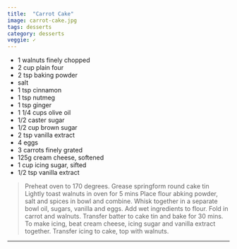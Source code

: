 ```yaml
---
title:  "Carrot Cake"
image: carrot-cake.jpg
tags: desserts
category: desserts
veggie: ✓
---
```


* 1 walnuts finely chopped
* 2 cup plain four
* 2 tsp baking powder
* salt
* 1 tsp cinnamon
* 1 tsp nutmeg
* 1 tsp ginger 
* 1 1/4 cups olive oil
* 1/2 caster sugar
* 1/2 cup brown sugar
* 2 tsp vanilla extract
* 4 eggs
* 3 carrots finely grated
* 125g cream cheese, softened
* 1 cup icing sugar, sifted
* 1/2 tsp vanilla extract

> Preheat oven to 170 degrees. 
> Grease springform round cake tin
> Lightly toast walnuts in oven for 5 mins
> Place flour abking powder, salt and spices in bowl and combine. 
> Whisk together in a separate bowl oil, sugars, vanilla and eggs. 
> Add wet ingredients to flour. 
> Fold in carrot and walnuts. 
> Transfer batter to cake tin and bake for 30 mins.
> To make icing, beat cream cheese, icing sugar and vanilla extract together. 
> Transfer icing to cake, top with walnuts. 

---
